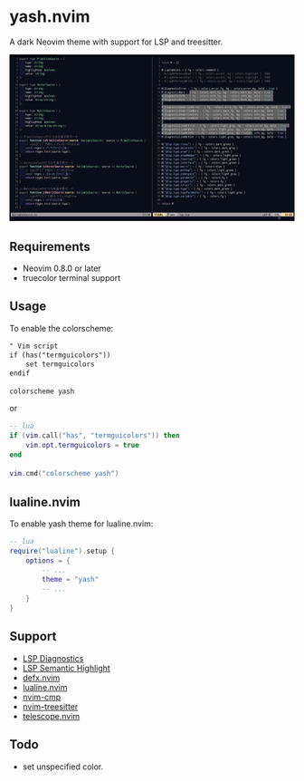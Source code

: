 # yash.nvim
A dark Neovim theme with support for LSP and treesitter.

![Sample image](image/v0.6.0.jpg)

## Requirements
- Neovim 0.8.0 or later
- truecolor terminal support

## Usage
To enable the colorscheme:

```vim
" Vim script
if (has("termguicolors"))
    set termguicolors
endif

colorscheme yash
```

or

```lua
-- lua
if (vim.call("has", "termguicolors")) then
    vim.opt.termguicolors = true
end

vim.cmd("colorscheme yash")
```

## lualine.nvim
To enable yash theme for lualine.nvim: 
```lua
-- lua
require("lualine").setup {
    options = {
        -- ...
        theme = "yash"
        -- ...
    }
}
```

## Support
- [LSP Diagnostics](https://neovim.io/doc/user/lsp.html)
- [LSP Semantic Highlight](https://neovim.io/doc/user/lsp.html#lsp-semantic-highlight)
- [defx.nvim](https://github.com/Shougo/defx.nvim)
- [lualine.nvim](https://github.com/nvim-lualine/lualine.nvim)
- [nvim-cmp](https://github.com/hrsh7th/nvim-cmp)
- [nvim-treesitter](https://github.com/nvim-treesitter/nvim-treesitter)
- [telescope.nvim](https://github.com/nvim-telescope/telescope.nvim)

## Todo
- set unspecified color.
